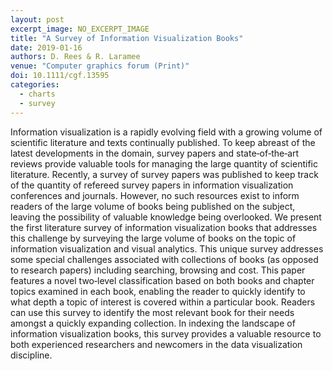 ```yaml
---
layout: post
excerpt_image: NO_EXCERPT_IMAGE
title: "A Survey of Information Visualization Books"
date: 2019-01-16
authors: D. Rees & R. Laramee
venue: "Computer graphics forum (Print)"
doi: 10.1111/cgf.13595
categories:
  - charts
  - survey
---
```

Information visualization is a rapidly evolving field with a growing volume of scientific literature and texts continually published. To keep abreast of the latest developments in the domain, survey papers and state‐of‐the‐art reviews provide valuable tools for managing the large quantity of scientific literature. Recently, a survey of survey papers was published to keep track of the quantity of refereed survey papers in information visualization conferences and journals. However, no such resources exist to inform readers of the large volume of books being published on the subject, leaving the possibility of valuable knowledge being overlooked. We present the first literature survey of information visualization books that addresses this challenge by surveying the large volume of books on the topic of information visualization and visual analytics. This unique survey addresses some special challenges associated with collections of books (as opposed to research papers) including searching, browsing and cost. This paper features a novel two‐level classification based on both books and chapter topics examined in each book, enabling the reader to quickly identify to what depth a topic of interest is covered within a particular book. Readers can use this survey to identify the most relevant book for their needs amongst a quickly expanding collection. In indexing the landscape of information visualization books, this survey provides a valuable resource to both experienced researchers and newcomers in the data visualization discipline.

